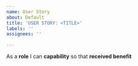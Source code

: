 ```yaml
---
name: User Story
about: Default
title: 'USER STORY: <TITLE>'
labels: ''
assignees: ''

---
```


As a **role** I can **capability** so that **received benefit**
